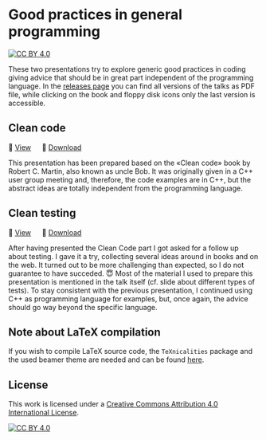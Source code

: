 # Good practices in general programming

[![CC BY 4.0][cc-by-shield]][cc-by]

These two presentations try to explore generic good practices in coding giving advice that should be in great part independent of the programming language.
In the [releases page](https://github.com/AxelKrypton/Clean-code-good-practices/releases) you can find all versions of the talks as PDF file, while clicking on the book and floppy disk icons only the last version is accessible.

## Clean code

:blue_book: [View](CleanCode.pdf) &emsp;
:floppy_disk: [Download](https://github.com/AxelKrypton/Clean-code-good-practices/raw/main/CleanTesting.pdf)

This presentation has been prepared based on the «Clean code» book by Robert C. Martin, also known as uncle Bob.
It was originally given in a C++ user group meeting and, therefore, the code examples are in C++, but the abstract ideas are totally independent from the programming language.

## Clean testing

:green_book: [View](CleanTesting.pdf) &emsp;
:floppy_disk: [Download](https://github.com/AxelKrypton/Clean-code-good-practices/raw/main/CleanTesting.pdf)

After having presented the Clean Code part I got asked for a follow up about testing.
I gave it a try, collecting several ideas around in books and on the web.
It turned out to be more challenging than expected, so I do not guarantee to have succeded. :innocent:
Most of the material I used to prepare this presentation is mentioned in the talk itself (cf. slide about different types of tests).
To stay consistent with the previous presentation, I continued using C++ as programming language for examples, but, once again, the advice should go way beyond the specific language.

## Note about LaTeX compilation

If you wish to compile LaTeX source code, the `TeXnicalities` package and the used beamer theme are needed and can be found [here](https://github.com/AxelKrypton/TeXnicalities).


## License

This work is licensed under a [Creative Commons Attribution 4.0 International License][cc-by].

[![CC BY 4.0][cc-by-image]][cc-by]



[cc-by]: http://creativecommons.org/licenses/by/4.0/
[cc-by-image]: https://i.creativecommons.org/l/by/4.0/88x31.png
[cc-by-shield]: https://img.shields.io/badge/License-CC%20BY%204.0-lightgrey.svg
